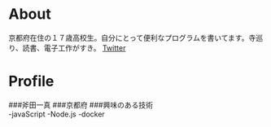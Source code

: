 # About
京都府在住の１７歳高校生。自分にとって便利なプログラムを書いてます。寺巡り、読書、電子工作がすき。  [Twitter](https://twitter.com/da_rumasannga)

# Profile
###斧田一真
###京都府
###興味のある技術  
-javaScript
-Node.js
-docker
